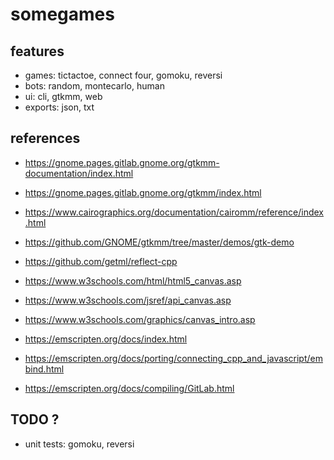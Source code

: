 
# somegames

## features

- games: tictactoe, connect four, gomoku, reversi
- bots: random, montecarlo, human
- ui: cli, gtkmm, web
- exports: json, txt


## references

- https://gnome.pages.gitlab.gnome.org/gtkmm-documentation/index.html
- https://gnome.pages.gitlab.gnome.org/gtkmm/index.html
- https://www.cairographics.org/documentation/cairomm/reference/index.html
- https://github.com/GNOME/gtkmm/tree/master/demos/gtk-demo

- https://github.com/getml/reflect-cpp

- https://www.w3schools.com/html/html5_canvas.asp
- https://www.w3schools.com/jsref/api_canvas.asp
- https://www.w3schools.com/graphics/canvas_intro.asp
  
- https://emscripten.org/docs/index.html
- https://emscripten.org/docs/porting/connecting_cpp_and_javascript/embind.html
- https://emscripten.org/docs/compiling/GitLab.html


## TODO ?

- unit tests: gomoku, reversi

